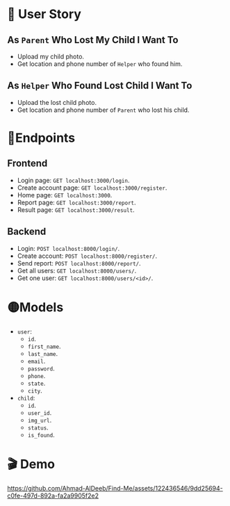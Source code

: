 # 👤 User Story 
## As `Parent` Who Lost My Child I Want To
- Upload my child photo.
- Get location and phone number of `Helper` who found him.
## As `Helper` Who Found Lost Child I Want To
- Upload the lost child photo.
- Get location and phone number of `Parent` who lost his child.
# 🔵Endpoints
## Frontend
- Login page: `GET localhost:3000/login`.
- Create account page: `GET localhost:3000/register`.
- Home page: `GET localhost:3000`.
- Report page: `GET localhost:3000/report`.
- Result page: `GET localhost:3000/result`.
## Backend
- Login: `POST localhost:8000/login/`.
- Create account: `POST localhost:8000/register/`.
- Send report: `POST localhost:8000/report/`.
- Get all users: `GET localhost:8000/users/`.
- Get one user: `GET localhost:8000/users/<id>/`.
# 🟡Models
- `user`:
	- `id`.
	- `first_name`.
	- `last_name`.
	- `email`.
 	- `password`. 
	- `phone`.
	- `state`.
	- `city`.
- `child`:
	- `id`.
	- `user_id`.
	- `img_url`.
	- `status`.
 	- `is_found`.
# 🎬 Demo
https://github.com/Ahmad-AlDeeb/Find-Me/assets/122436546/9dd25694-c0fe-497d-892a-fa2a9905f2e2
